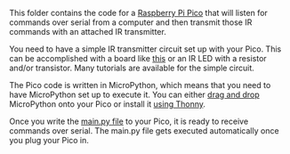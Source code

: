 This folder contains the code for a [Raspberry Pi Pico](https://www.raspberrypi.com/documentation/microcontrollers/pico-series.html) that will listen for commands over serial from a computer and then transmit those IR commands with an attached IR transmitter.

You need to have a simple IR transmitter circuit set up with your Pico. This can be accomplished with a board like [this](https://www.amazon.com/Digital-Receiver-Transmitter-Arduino-Compatible/dp/B01E20VQD8/) or an IR LED with a resistor and/or transistor. Many tutorials are available for the simple circuit.

The Pico code is written in MicroPython, which means that you need to have MicroPython set up to execute it. You can either [drag and drop](https://www.raspberrypi.com/documentation/microcontrollers/micropython.html#drag-and-drop-micropython) MicroPython onto your Pico or install it [using Thonny](https://projects.raspberrypi.org/en/projects/getting-started-with-the-pico/3). 

Once you write the [main.py file](PixMob_Transmitter_Pico/main.py) to your Pico, it is ready to receive commands over serial. The main.py file gets executed automatically once you plug your Pico in.
